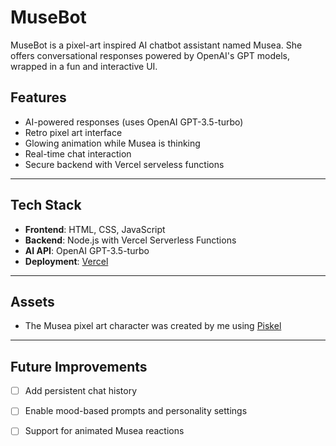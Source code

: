 # MuseBot

MuseBot is a pixel-art inspired AI chatbot assistant named Musea. She offers conversational responses powered by OpenAI's GPT models, wrapped in a fun and interactive UI.

## Features

- AI-powered responses (uses OpenAI GPT-3.5-turbo)
- Retro pixel art interface
- Glowing animation while Musea is thinking
- Real-time chat interaction
- Secure backend with Vercel serveless functions

---

## Tech Stack

- **Frontend**: HTML, CSS, JavaScript
- **Backend**: Node.js with Vercel Serverless Functions
- **AI API**: OpenAI GPT-3.5-turbo
- **Deployment**: [Vercel](https://vercel.com)

---

## Assets 

- The Musea pixel art character was created by me using [Piskel](https://www.piskelapp.com)

---

## Future Improvements

- [ ] Add persistent chat history
- [ ] Enable mood-based prompts and personality settings
- [ ] Support for animated Musea reactions

